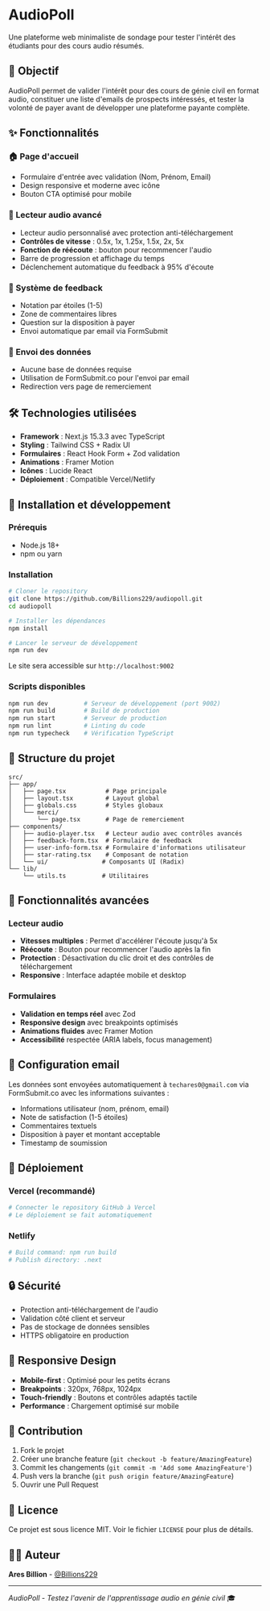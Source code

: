 # AudioPoll

Une plateforme web minimaliste de sondage pour tester l'intérêt des étudiants  pour des cours audio résumés.

## 🎯 Objectif

AudioPoll permet de valider l'intérêt pour des cours de génie civil en format audio, constituer une liste d'emails de prospects intéressés, et tester la volonté de payer avant de développer une plateforme payante complète.

## ✨ Fonctionnalités

### 🏠 Page d'accueil
- Formulaire d'entrée avec validation (Nom, Prénom, Email)
- Design responsive et moderne avec icône
- Bouton CTA optimisé pour mobile

### 🎵 Lecteur audio avancé
- Lecteur audio personnalisé avec protection anti-téléchargement
- **Contrôles de vitesse** : 0.5x, 1x, 1.25x, 1.5x, 2x, 5x
- **Fonction de réécoute** : bouton pour recommencer l'audio
- Barre de progression et affichage du temps
- Déclenchement automatique du feedback à 95% d'écoute

### 📝 Système de feedback
- Notation par étoiles (1-5)
- Zone de commentaires libres
- Question sur la disposition à payer
- Envoi automatique par email via FormSubmit

### 📧 Envoi des données
- Aucune base de données requise
- Utilisation de FormSubmit.co pour l'envoi par email
- Redirection vers page de remerciement

## 🛠️ Technologies utilisées

- **Framework** : Next.js 15.3.3 avec TypeScript
- **Styling** : Tailwind CSS + Radix UI
- **Formulaires** : React Hook Form + Zod validation
- **Animations** : Framer Motion
- **Icônes** : Lucide React
- **Déploiement** : Compatible Vercel/Netlify

## 🚀 Installation et développement

### Prérequis
- Node.js 18+
- npm ou yarn

### Installation
```bash
# Cloner le repository
git clone https://github.com/Billions229/audiopoll.git
cd audiopoll

# Installer les dépendances
npm install

# Lancer le serveur de développement
npm run dev
```

Le site sera accessible sur `http://localhost:9002`

### Scripts disponibles
```bash
npm run dev          # Serveur de développement (port 9002)
npm run build        # Build de production
npm run start        # Serveur de production
npm run lint         # Linting du code
npm run typecheck    # Vérification TypeScript
```

## 📁 Structure du projet

```
src/
├── app/
│   ├── page.tsx           # Page principale
│   ├── layout.tsx         # Layout global
│   ├── globals.css        # Styles globaux
│   └── merci/
│       └── page.tsx       # Page de remerciement
├── components/
│   ├── audio-player.tsx   # Lecteur audio avec contrôles avancés
│   ├── feedback-form.tsx  # Formulaire de feedback
│   ├── user-info-form.tsx # Formulaire d'informations utilisateur
│   ├── star-rating.tsx    # Composant de notation
│   └── ui/               # Composants UI (Radix)
└── lib/
    └── utils.ts          # Utilitaires
```

## 🎨 Fonctionnalités avancées

### Lecteur audio
- **Vitesses multiples** : Permet d'accélérer l'écoute jusqu'à 5x
- **Réécoute** : Bouton pour recommencer l'audio après la fin
- **Protection** : Désactivation du clic droit et des contrôles de téléchargement
- **Responsive** : Interface adaptée mobile et desktop

### Formulaires
- **Validation en temps réel** avec Zod
- **Responsive design** avec breakpoints optimisés
- **Animations fluides** avec Framer Motion
- **Accessibilité** respectée (ARIA labels, focus management)

## 📧 Configuration email

Les données sont envoyées automatiquement à `techares0@gmail.com` via FormSubmit.co avec les informations suivantes :
- Informations utilisateur (nom, prénom, email)
- Note de satisfaction (1-5 étoiles)
- Commentaires textuels
- Disposition à payer et montant acceptable
- Timestamp de soumission

## 🚀 Déploiement

### Vercel (recommandé)
```bash
# Connecter le repository GitHub à Vercel
# Le déploiement se fait automatiquement
```

### Netlify
```bash
# Build command: npm run build
# Publish directory: .next
```

## 🔒 Sécurité

- Protection anti-téléchargement de l'audio
- Validation côté client et serveur
- Pas de stockage de données sensibles
- HTTPS obligatoire en production

## 📱 Responsive Design

- **Mobile-first** : Optimisé pour les petits écrans
- **Breakpoints** : 320px, 768px, 1024px
- **Touch-friendly** : Boutons et contrôles adaptés tactile
- **Performance** : Chargement optimisé sur mobile

## 🤝 Contribution

1. Fork le projet
2. Créer une branche feature (`git checkout -b feature/AmazingFeature`)
3. Commit les changements (`git commit -m 'Add some AmazingFeature'`)
4. Push vers la branche (`git push origin feature/AmazingFeature`)
5. Ouvrir une Pull Request

## 📄 Licence

Ce projet est sous licence MIT. Voir le fichier `LICENSE` pour plus de détails.

## 👨‍💻 Auteur

**Ares Billion** - [@Billions229](https://github.com/Billions229)

---

*AudioPoll - Testez l'avenir de l'apprentissage audio en génie civil* 🎓

